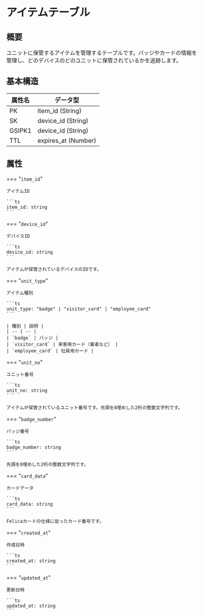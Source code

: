 # アイテムテーブル

## 概要

ユニットに保管するアイテムを管理するテーブルです。バッジやカードの情報を管理し、どのデバイスのどのユニットに保管されているかを追跡します。

## 基本構造

| 属性名 | データ型 |
| -- | -- |
| PK | item_id (String) |
| SK | device_id (String) |
| GSIPK1 | device_id (String) |
| TTL | expires_at (Number) |

## 属性

=== "`item_id`"

    アイテムID

    ```ts
    item_id: string
    ```

=== "`device_id`"

    デバイスID

    ```ts
    device_id: string
    ```

    アイテムが保管されているデバイスのIDです。

=== "`unit_type`"

    アイテム種別

    ```ts
    unit_type: "badge" | "visitor_card" | "employee_card"
    ```

    | 種別 | 説明 |
    | -- | -- |
    | `badge` | バッジ |
    | `visitor_card` | 来客用カード（業者など） |
    | `employee_card` | 社員用カード |

=== "`unit_no`"

    ユニット番号

    ```ts
    unit_no: string
    ```

    アイテムが保管されているユニット番号です。先頭を0埋めした2桁の整数文字列です。

=== "`badge_number`"

    バッジ番号

    ```ts
    badge_number: string
    ```

    先頭を0埋めした2桁の整数文字列です。

=== "`card_data`"

    カードデータ

    ```ts
    card_data: string
    ```

    Felicaカードの仕様に従ったカード番号です。

=== "`created_at`"

    作成日時

    ```ts
    created_at: string
    ```

=== "`updated_at`"

    更新日時

    ```ts
    updated_at: string
    ```
